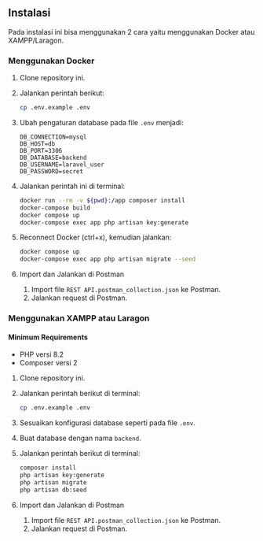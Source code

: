 ## Instalasi

Pada instalasi ini bisa menggunakan 2 cara yaitu menggunakan Docker atau XAMPP/Laragon.

### Menggunakan Docker

1. Clone repository ini.
2. Jalankan perintah berikut:
    ```bash
    cp .env.example .env
    ```
3. Ubah pengaturan database pada file `.env` menjadi:
    ```
    DB_CONNECTION=mysql
    DB_HOST=db
    DB_PORT=3306
    DB_DATABASE=backend
    DB_USERNAME=laravel_user
    DB_PASSWORD=secret
    ```
4. Jalankan perintah ini di terminal:
    ```bash
    docker run --rm -v ${pwd}:/app composer install
    docker-compose build
    docker compose up
    docker-compose exec app php artisan key:generate
    ```
5. Reconnect Docker (ctrl+x), kemudian jalankan:
    ```bash
    docker compose up
    docker-compose exec app php artisan migrate --seed
    ```
6. Import dan Jalankan di Postman

    1. Import file `REST API.postman_collection.json` ke Postman.
    2. Jalankan request di Postman.

### Menggunakan XAMPP atau Laragon

#### Minimum Requirements

-   PHP versi 8.2
-   Composer versi 2

1. Clone repository ini.
2. Jalankan perintah berikut di terminal:
    ```bash
    cp .env.example .env
    ```
3. Sesuaikan konfigurasi database seperti pada file `.env`.
4. Buat database dengan nama `backend`.
5. Jalankan perintah berikut di terminal:

    ```bash
    composer install
    php artisan key:generate
    php artisan migrate
    php artisan db:seed
    ```

6. Import dan Jalankan di Postman

    1. Import file `REST API.postman_collection.json` ke Postman.
    2. Jalankan request di Postman.
